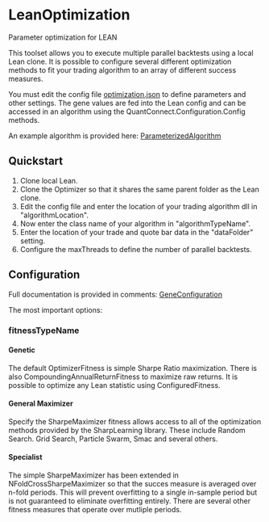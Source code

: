 # LeanOptimization
Parameter optimization for LEAN

This toolset allows you to execute multiple parallel backtests using a local Lean clone. It is possible to configure several different optimization methods to fit your trading algorithm to an array of different success measures. 

You must edit the config file [optimization.json](https://github.com/jameschch/LeanOptimization/blob/master/Optimization/optimization.json) to define parameters and other settings. The gene values are fed into the Lean config and can be accessed in an algorithm using the QuantConnect.Configuration.Config methods.

An example algorithm is provided here: [ParameterizedAlgorithm](https://github.com/jameschch/LeanOptimization/blob/master/Optimization.Example/ParameterizedAlgorithm.cs)

## Quickstart
1. Clone local Lean.
2. Clone the Optimizer so that it shares the same parent folder as the Lean clone.
3. Edit the config file and enter the location of your trading algorithm dll in "algorithmLocation".
4. Now enter the class name of your algorithm in "algorithmTypeName".
5. Enter the location of your trade and quote bar data in the "dataFolder" setting.
6. Configure the maxThreads to define the number of parallel backtests.

## Configuration

Full documentation is provided in comments: [GeneConfiguration](https://github.com/jameschch/LeanOptimization/blob/master/Optimization/GeneConfiguration.cs)

The most important options:

### fitnessTypeName

#### Genetic
The default OptimizerFitness is simple Sharpe Ratio maximization. There is also CompoundingAnnualReturnFitness to maximize raw returns. It is possible to optimize any Lean statistic using ConfiguredFitness.

#### General Maximizer
Specify the SharpeMaximizer fitness allows access to all of the optimization methods provided by the SharpLearning library. These include Random Search. Grid Search, Particle Swarm, Smac and several others.

#### Specialist
The simple SharpeMaximizer has been extended in NFoldCrossSharpeMaximizer so that the succes measure is averaged over n-fold periods. This will prevent overfitting to a single in-sample period but is not guaranteed to eliminate overfitting entirely. 
There are several other fitness measures that operate over mutliple periods.

